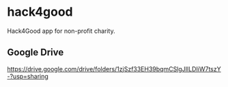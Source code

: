 # hack4good
Hack4Good app for non-profit charity.

## Google Drive
https://drive.google.com/drive/folders/1zjSzf33EH39bqmCSlgJIlLDIiW7tszY-?usp=sharing